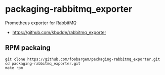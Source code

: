 # packaging-rabbitmq_exporter

Prometheus exporter for RabbitMQ

* https://github.com/kbudde/rabbitmq_exporter


## RPM packaing

```
git clone https://github.com/foobargem/packaging-rabbitmq_exporter.git
cd packaging-rabbitmq_exporter.git
make rpm
```
